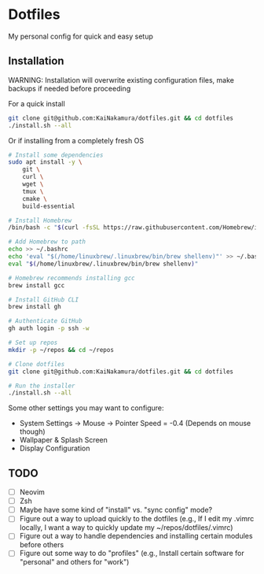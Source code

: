 # Dotfiles

My personal config for quick and easy setup

## Installation

WARNING: Installation will overwrite existing configuration files, make backups if needed before proceeding

For a quick install

```bash
git clone git@github.com:KaiNakamura/dotfiles.git && cd dotfiles
./install.sh --all
```

Or if installing from a completely fresh OS

```bash
# Install some dependencies
sudo apt install -y \
    git \
    curl \
    wget \
    tmux \
    cmake \
    build-essential

# Install Homebrew
/bin/bash -c "$(curl -fsSL https://raw.githubusercontent.com/Homebrew/install/HEAD/install.sh)"

# Add Homebrew to path
echo >> ~/.bashrc
echo 'eval "$(/home/linuxbrew/.linuxbrew/bin/brew shellenv)"' >> ~/.bashrc
eval "$(/home/linuxbrew/.linuxbrew/bin/brew shellenv)"

# Homebrew recommends installing gcc
brew install gcc

# Install GitHub CLI
brew install gh

# Authenticate GitHub
gh auth login -p ssh -w

# Set up repos
mkdir -p ~/repos && cd ~/repos

# Clone dotfiles
git clone git@github.com:KaiNakamura/dotfiles.git && cd dotfiles

# Run the installer
./install.sh --all
```

Some other settings you may want to configure:

- System Settings -> Mouse -> Pointer Speed = -0.4 (Depends on mouse though)
- Wallpaper & Splash Screen
- Display Configuration

## TODO

- [ ] Neovim
- [ ] Zsh
- [ ] Maybe have some kind of "install" vs. "sync config" mode?
- [ ] Figure out a way to upload quickly to the dotfiles (e.g., If I edit my .vimrc locally, I want a way to quickly update my ~/repos/dotfiles/.vimrc)
- [ ] Figure out a way to handle dependencies and installing certain modules before others
- [ ] Figure out some way to do "profiles" (e.g., Install certain software for "personal" and others for "work")
